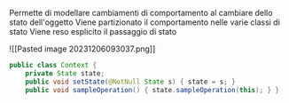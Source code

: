Permette di modellare cambiamenti di comportamento al cambiare dello stato dell'oggetto
Viene partizionato il comportamento nelle varie classi di stato
Viene reso esplicito il passaggio di stato 

![[Pasted image 20231206093037.png]]

```java
public class Context { 
	private State state; 
	public void setState(@NotNull State s) { state = s; } 
	public void sampleOperation() { state.sampleOperation(this); } }
```

